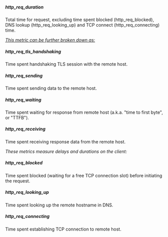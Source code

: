 ##### http_req_duration
Total time for request, excluding time spent blocked (http_req_blocked), DNS lookup (http_req_looking_up) and TCP connect (http_req_connecting) time.

*<u>This metric can be further broken down as:</u>*

##### http_req_tls_handshaking
Time spent handshaking TLS session with the remote host.

#####  http_req_sending
Time spent sending data to the remote host.

##### http_req_waiting
Time spent waiting for response from remote host (a.k.a. "time to first byte", or "TTFB").

##### http_req_receiving
Time spent receiving response data from the remote host.

*These metrics measure delays and durations on the client:*

##### http_req_blocked
Time spent blocked (waiting for a free TCP connection slot) before initiating the request.

##### http_req_looking_up
Time spent looking up the remote hostname in DNS.

##### http_req_connecting
Time spent establishing TCP connection to remote host.
